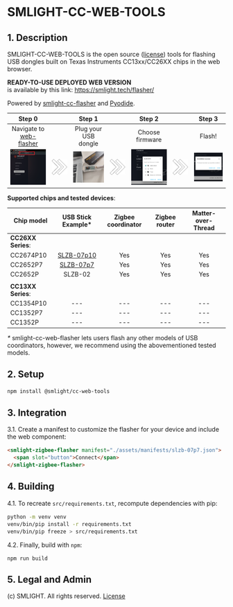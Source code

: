 # SMLIGHT-CC-WEB-TOOLS

## 1. Description
SMLIGHT-CC-WEB-TOOLS is the open source ([license](https://github.com/smlight-tech/smlight-cc-web-tools?tab=License-1-ov-file)) tools for flashing USB dongles built on Texas Instruments CC13xx/CC26XX chips in the web browser.

**READY-TO-USE DEPLOYED WEB VERSION**  
is available by this link: https://smlight.tech/flasher/


Powered by [smlight-cc-flasher](https://github.com/smlight-tech/smlight-cc-flasher) and [Pyodide](https://pyodide.org/en/stable/).  


| Step 0 |  | Step 1 |  | Step 2 |  |  Step 3 |
|:---:|:---:|:---:|:---:|:---:|:---:|:---:|
| Navigate to [web-flasher](https://smlight.tech/flasher/) |  | Plug your USB dongle |  | Choose firmware |  | Flash! |
| <img src="https://github.com/smlight-tech/smlight-cc-web-tools/blob/main/img/flasher-address-600.png?raw=true" width="180" /> | <img src="https://github.com/smlight-tech/smlight-cc-web-tools/blob/main/img/arrows-next.png?raw=true" width="180" /> | <img src="https://github.com/smlight-tech/smlight-cc-web-tools/blob/main/img/slzb-07p7-plug-in-600.png?raw=true" width="180" /> | <img src="https://github.com/smlight-tech/smlight-cc-web-tools/blob/main/img/arrows-next.png?raw=true" width="180" /> | <img src="https://github.com/smlight-tech/smlight-cc-web-tools/blob/main/img/slzb-07p7-flasher-select-600.png?raw=true" width="180" /> | <img src="https://github.com/smlight-tech/smlight-cc-web-tools/blob/main/img/arrows-next.png?raw=true" width="180" /> | <img src="https://github.com/smlight-tech/smlight-cc-web-tools/blob/main/img/slzb-07p7-flash-successful-600.png?raw=true" width="180" /> |  



**Supported chips and tested devices**:

| Chip model|USB Stick Example* | Zigbee coordinator | Zigbee router | Matter-over-Thread |
| ------- |:-------:|:-------:|:-------:|:-------:|
| **CC26XX Series**: | | | | |
| CC2674P10 |[SLZB-07p10](https://smlight.tech/product/slzb-07p10/)| Yes | Yes | Yes |
| CC2652P7 |[SLZB-07p7](https://smlight.tech/product/slzb-07p10/) | Yes | Yes | Yes |
| CC2652P | SLZB-02 |  Yes | Yes | Yes |
||||
| **CC13XX Series**: | | | | |
| CC1354P10 |---|---|---|---|
| CC1352P7 |---|---|---|---|
| CC1352P |---|---|---|---| 

_*_ smlight-cc-web-flasher lets users flash any other models of USB coordinators, however, we recommend using the abovementioned tested models.

## 2. Setup

```bash
npm install @smlight/cc-web-tools
```

## 3. Integration
3.1. Create a manifest to customize the flasher for your device and include the web component:

```html
<smlight-zigbee-flasher manifest="./assets/manifests/slzb-07p7.json">
  <span slot="button">Connect</span>
</smlight-zigbee-flasher>
```

## 4. Building

4.1. To recreate `src/requirements.txt`, recompute dependencies with pip:

```bash
python -m venv venv
venv/bin/pip install -r requirements.txt
venv/bin/pip freeze > src/requirements.txt
```

4.2. Finally, build with `npm`:

```
npm run build
```


## 5. Legal and Admin
(c) SMLIGHT. All rights reserved. [License](https://github.com/smlight-tech/smlight-cc-web-tools?tab=License-1-ov-file)
